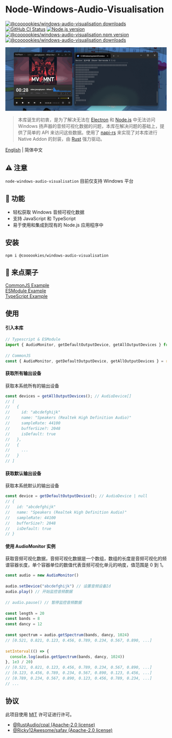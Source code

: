 # Node-Windows-Audio-Visualisation

<a href="https://github.com/LeagueTavern/node-windows-audio-visualisation/issues"><img src="https://img.shields.io/github/issues/LeagueTavern/node-windows-audio-visualisation?style=for-the-badge" alt="@coooookies/windows-audio-visualisation downloads"></a>
<a href="https://github.com/LeagueTavern/node-windows-audio-visualisation/actions"><img alt="GitHub CI Status" src="https://img.shields.io/github/actions/workflow/status/LeagueTavern/node-windows-audio-visualisation/CI.yml?style=for-the-badge"></a>
<a href="https://nodejs.org/en/about/releases/"><img src="https://img.shields.io/node/v/%40coooookies%2Fwindows-audio-visualisation?style=for-the-badge" alt="Node.js version"></a>
<a href="https://www.npmjs.com/package/@coooookies/windows-audio-visualisation"><img src="https://img.shields.io/npm/v/@coooookies/windows-audio-visualisation.svg?style=for-the-badge&sanitize=true" alt="@coooookies/windows-audio-visualisation npm version"></a>
<a href="https://npmcharts.com/compare/@coooookies/windows-audio-visualisation?minimal=true"><img src="https://img.shields.io/npm/dm/@coooookies/windows-audio-visualisation.svg?style=for-the-badge&sanitize=true" alt="@coooookies/windows-audio-visualisation downloads"></a>

![Screenshot](docs/shot1.gif)

> 本库诞生的初衷，是为了解决无法在 [Electron](https://www.electronjs.org/) 和 [Node.js](https://nodejs.org/) 中无法访问 Windows 扬声器的音频可视化数据的问题，本库在解决问题的基础上，提供了简单的 API 来访问这些数据。使用了 [napi-rs](https://napi.rs/) 来实现了对本库进行 Native Addon 的封装，由 [Rust](https://www.rust-lang.org/) 强力驱动。

[English](./README.md) | 简体中文

## ⚠️ 注意

`node-windows-audio-visualisation` 目前仅支持 Windows 平台

## 🚀 功能

- 轻松获取 Windows 音频可视化数据
- 支持 JavaScript 和 TypeScript
- 易于使用和集成到现有的 Node.js 应用程序中

## 安装

```shell
npm i @coooookies/windows-audio-visualisation
```

## 🍊 来点栗子

[CommonJS Example](example/index.js) <br />
[ESModule Example](example/index.mjs) <br />
[TypeScript Example](example/index.ts) <br />

## 使用

#### 引入本库

```Typescript
// Typescript & ESModule
import { AudioMonitor, getDefaultOutputDevice, getAllOutputDevices } from '@coooookies/windows-audio-visualisation';

// CommonJS
const { AudioMonitor, getDefaultOutputDevice, getAllOutputDevices } = require('@coooookies/windows-audio-visualisation');
```

#### 获取所有输出设备

获取本系统所有的输出设备

```Typescript
const devices = getAllOutputDevices(); // AudioDevice[]
// [
//   {
//     id: "abcdefghijk"
//     name: "Speakers (Realtek High Definition Audio)"
//     sampleRate: 44100
//     bufferSize?: 2048
//     isDefault: true
//   },
//   {
//     ...
//   }
// ]
```

#### 获取默认输出设备

获取本系统默认的输出设备

```Typescript
const device = getDefaultOutputDevice(); // AudioDevice | null
// {
//   id: "abcdefghijk"
//   name: "Speakers (Realtek High Definition Audio)"
//   sampleRate: 44100
//   bufferSize?: 2048
//   isDefault: true
// }
```

#### 使用 AudioMonitor 实例

获取音频可视化数据，音频可视化数据是一个数组，数组的长度是音频可视化的频谱容器长度，单个容器单位的数值代表音频可视化单元的响度，值范围是 0 到 1。

```Typescript
const audio = new AudioMonitor()

audio.setDevice("abcdefghijk") // 设置音频设备Id
audio.play() // 开始监控音频数据

// audio.pause() // 暂停监控音频数据

const length = 20
const bands = 8
const dancy = 12

const spectrum = audio.getSpectrum(bands, dancy, 1024)
// [0.521, 0.821, 0.123, 0.456, 0.789, 0.234, 0.567, 0.890, ...]

setInterval(() => {
  console.log(audio.getSpectrum(bands, dancy, 1024))
}, 1e3 / 20)
// [0.521, 0.821, 0.123, 0.456, 0.789, 0.234, 0.567, 0.890, ...]
// [0.123, 0.456, 0.789, 0.234, 0.567, 0.890, 0.123, 0.456, ...]
// [0.789, 0.234, 0.567, 0.890, 0.123, 0.456, 0.789, 0.234, ...]
// ...
```

## 协议

此项目使用 [MIT](LICENSE) 许可证进行许可。

- [@RustAudio/cpal (Apache-2.0 license)](https://github.com/RustAudio/cpal)
- [@Ricky12Awesome/safav (Apache-2.0 license)](https://github.com/Ricky12Awesome/safav)
